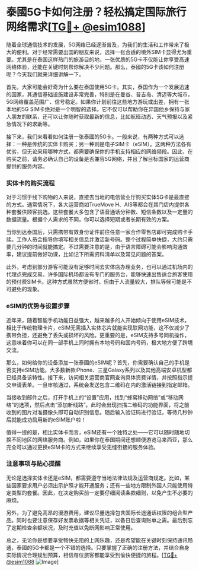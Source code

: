 # 泰國5G卡如何注册？轻松搞定国际旅行网络需求[[TG💪+ @esim1088](https://t.me/s/esim1088)]

随着全球通信技术的发展，5G网络已经逐渐普及，为我们的生活和工作带来了极大的便利。对于经常需要出国的朋友来说，选择一张合适的境外SIM卡显得尤为重要。尤其是在泰国这样热门的旅游目的地，一张优质的5G卡不仅能让你享受高速网络体验，还能在关键时刻帮你解决不少问题。那么，泰國的5G卡该如何注册呢？今天我们就来详细讲解一下。

首先，大家可能会好奇为什么要在泰国使用5G卡。其实，泰国作为一个发展迅速的国家，其通信基础设施建设非常完善，特别是在曼谷、普吉岛、清迈等大城市，5G网络覆盖范围广、信号稳定。如果你计划前往这些地方游玩或出差，拥有一张本地的5G SIM卡绝对是一个明智的选择。它不仅可以帮助你在异国他乡保持与家人朋友的联系，还可以让你随时获取最新的信息，比如航班动态、天气预报以及紧急情况下的求助等。

接下来，我们来看看如何注册一张泰國的5G卡。一般来说，有两种方式可以选择：一种是传统的实体卡购买；另一种则是电子SIM卡（eSIM）。这两种方法各有优劣，但无论采用哪种方式，都需要确保你的手机支持相应的网络频段。因此，在购买之前，请务必确认自己的设备是否兼容5G网络，并且了解目标国家的运营商提供的服务内容。

### 实体卡的购买流程

对于习惯于线下购物的人来说，直接去当地的电信营业厅购买实体5G卡是最直接的方式。通常情况下，各大运营商如TrueMove H、AIS等都会在其门店内提供各种套餐供顾客挑选。这些套餐大多包含了语音通话分钟数、短信条数以及一定量的数据流量。根据个人需求的不同，你可以选择短期或者长期有效的方案。

当你到达泰国后，只需携带有效身份证件前往任意一家合作零售店即可完成购卡手续。工作人员会指导你填写相关信息并激活新号码。整个过程简单快捷，大约只需要几分钟的时间就能搞定。不过需要注意的是，由于语言障碍可能会影响沟通效率，建议提前做好功课，比如记下所需资料清单以及常见问题的答案。

此外，考虑到部分游客可能没有足够时间去实体店办理业务，也可以通过机场内的代理点完成交易。许多国际机场都设有专门的服务台，能够快速出售适合旅客使用的预付费SIM卡。这种方式虽然方便省时，但由于人流量较大，排队等候可能是不可避免的现象。

### eSIM的优势与设置步骤

近年来，随着智能手机功能日益强大，越来越多的人开始倾向于使用eSIM技术。相比于传统物理卡片，eSIM无需插入实体芯片就能实现联网功能，这不仅减少了携带负担，还避免了丢失或损坏的风险。更重要的是，eSIM支持多号同机操作，这意味着你可以在同一部手机上同时拥有本地号码和国内号码，极大地方便了跨境交流。

那么，如何给你的设备添加一张泰國的eSIM呢？首先，你需要确认自己的手机是否支持eSIM功能。大多数新款iPhone、三星Galaxy系列以及其他高端安卓机型都已经具备该特性。接下来，访问相关运营商官网查询具体资费详情，并按照指示提交申请表单。一旦审核通过，系统会发送包含二维码在内的激活链接到指定邮箱。

当接收到邮件之后，打开手机上的“设置”应用，找到“蜂窝移动网络”或“移动网络”的选项，然后点击“添加新线路”。此时会出现扫描二维码的功能界面，将之前收到的图片对准摄像头即可自动识别信息。随后输入验证码进行验证，等待几秒钟后就能成功启用新的eSIM账户啦！

值得一提的是，相比实体卡而言，eSIM还有一个独特之处——它可以随时随地切换不同地区的网络服务商。例如，如果你在泰国期间还想顺便游览马来西亚，那么完全可以通过更换eSIM卡的方式来继续享受无缝衔接的服务体验。

### 注意事项与贴心提醒

无论是选择实体卡还是eSIM，都需要遵守当地法律法规及运营商规定。比如，某些国家要求用户必须出示护照才能开通服务；还有一些地方限制外国人只能使用特定类型的套餐。因此，在决定购买前一定要仔细阅读条款细则，以免产生不必要的麻烦。

另外，为了避免高昂的漫游费用，建议尽量选择包含国际长途通话权限的组合型产品。同时也要注意保存好发票收据等相关凭证，以备日后查询账单之需。最后别忘了定期检查余额状况，及时充值以免断网影响正常使用。

总之，无论你是想要享受畅快无阻的上网乐趣，还是希望能在关键时刻保持通讯畅通，泰國的5G卡都是一个不错的选择。只要掌握了正确的注册方法，并结合自身实际情况合理规划预算，相信每位旅客都能享受到愉快便捷的旅程。[[TG💪+ @esim1088](https://t.me/s/esim1088) ![Image](https://i.postimg.cc/4NQfJmqS/Snipaste-2025-05-13-00-14-12.png)]